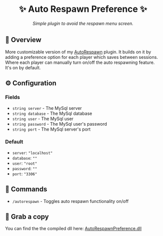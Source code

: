 <h1 align="center">✨ Auto Respawn Preference ✨</h1>

<h6 align="center"><em>Simple plugin to avoid the respawn menu screen.</em></h6>

## 📝 Overview
More customizable version of my [AutoRespawn](./AutoRespawn.md) plugin.
It builds on it by adding a preference option for each player which saves between sessions.
Where each player can manually turn on/off the auto respawning feature. It's on by default.

## ⚙ Configuration

### Fields
- `string server` - The MySql server
- `string database` - The MySql database
- `string user` - The MySql user
- `string password` - The MySql user's password
- `string port` - The MySql server's port

### Default
- `server`: `"localhost"`
- `database`: `""`
- `user`: `"root"`
- `password`: `""`
- `port`: `"3306"`

## 🔎 Commands
- `/autorespawn` - Toggles auto respawn functionality on/off

## 💾 Grab a copy
You can find the the compiled dll here: [AutoRespawnPreference.dll](../Plugins/AutoRespawnPreference/bin/AutoRespawnPreference.dll)
